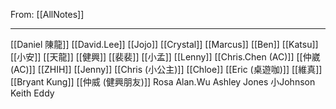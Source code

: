 From: [[AllNotes]]

---

[[Daniel 陳龍]]
[[David.Lee]]
[[Jojo]]
[[Crystal]]
[[Marcus]]
[[Ben]]
[[Katsu]]
[[小安]]
[[天龍]]
[[健興]]
[[裴裴]]
[[小孟]]
[[Lenny]]
[[Chris.Chen (AC)]]
[[仲崴 (AC)]]
[[ZHIH]]
[[Jenny]]
[[Chris (小公主)]]
[[Chloe]]
[[Eric (桌遊咖)]]
[[維真]]
[[Bryant Kung]]
[[仲威 (健興朋友)]]
Rosa
Alan.Wu
Ashley
Jones
小Johnson
Keith
Eddy